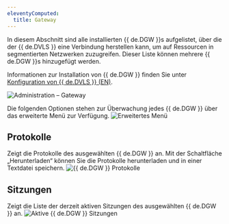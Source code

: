 ```yaml
---
eleventyComputed:
  title: Gateway
---
```

In diesem Abschnitt sind alle installierten {{ de.DGW }}s aufgelistet, über die der {{ de.DVLS }} eine Verbindung herstellen kann, um auf Ressourcen in segmentierten Netzwerken zuzugreifen. Dieser Liste können mehrere {{ de.DGW }}s hinzugefügt werden.  

Informationen zur Installation von {{ de.DGW }} finden Sie unter [Konfiguration von {{ de.DVLS }} (EN)](/server/dgw/server-configuration/).  

![Administration – Gateway](https://webdevolutions.azureedge.net/docs/de/server/ServerOp0069.png)  

Die folgenden Optionen stehen zur Überwachung jedes {{ de.DGW }} über das erweiterte Menü zur Verfügung.
![Erweitertes Menü](https://webdevolutions.azureedge.net/docs/de/server/ServerOp0070.png)

## Protokolle
Zeigt die Protokolle des ausgewählten {{ de.DGW }} an. Mit der Schaltfläche „Herunterladen“ können Sie die Protokolle herunterladen und in einer Textdatei speichern.
![{{ de.DGW }} Protokolle](https://webdevolutions.azureedge.net/docs/de/server/ServerOp0071.png)

## Sitzungen
Zeigt die Liste der derzeit aktiven Sitzungen des ausgewählten {{ de.DGW }} an.
![Aktive {{ de.DGW }} Sitzungen](https://webdevolutions.azureedge.net/docs/de/server/ServerOp0072.png)